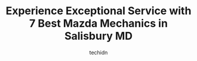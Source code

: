 ---
layout: ampstory
image: https://images.unsplash.com/photo-1579124687068-35cd8a9eeba9?ixlib=rb-4.0.3&ixid=MnwxMjA3fDB8MHxwaG90by1wYWdlfHx8fGVufDB8fHx8&auto=format&fit=crop&w=640&h=853&q=80
author: techidn
featured: false
description: Entrust your vehicle to the 7 best Mazda Mechanic in Salisbury MD, USA and experience the difference they can make. With their extensive knowledge, state-of-the-art facilities, and commitmen
title: Experience Exceptional Service with 7 Best Mazda Mechanics in Salisbury MD
cover:
   title: Experience Exceptional Service with 7 Best Mazda Mechanics in Salisbury MD
   subtitle: Rickpate
   background: https://images.unsplash.com/photo-1579124687068-35cd8a9eeba9?ixlib=rb-4.0.3&ixid=MnwxMjA3fDB8MHxwaG90by1wYWdlfHx8fGVufDB8fHx8&auto=format&fit=crop&w=640&h=853&q=80

pages: 
 - layout: thirds
   top: <h1>#1 Firestone Complete Auto Care</h1>
   bottom: "<p>I went in for for a new battery for my truck. That was OK. However, when they gave me my keys back they had broken the top of my truck key.  Now it wont hang on my keyri</p>"
   background: https://www.knot35.com/toplist/wp-content/uploads/2023/06/best-mazda-mechanic-1-in-salisbury-md-1685839053.jpeg
   backgroundblur: true
 - layout: thirds
   top: <h1>#2 Mr. Tire Auto Service Centers</h1>
   bottom: "<p>909 S Salisbury Blvd, Salisbury, MD 21801, United States</p>"
   background: https://www.knot35.com/toplist/wp-content/uploads/2023/06/best-mazda-mechanic-2-in-salisbury-md-1685839054.jpeg
   cta:
      link: https://www.knot35.com/toplist/experience-exceptional-service-with-7-best-mazda-mechanics-in-salisbury-md/
      text: Experience Exceptional Service with 7 Best Mazda Mechanics in Salisbury MD
 - layout: thirds
   top: <h1>#3 Pohanka Volkswagen of Salisbury</h1>
   bottom: "<p>1922 N Salisbury Blvd, Salisbury, MD 21801, United States</p>"
   background: https://www.knot35.com/toplist/wp-content/uploads/2023/06/best-mazda-mechanic-3-in-salisbury-md-1685839054.jpeg
   cta:
      link: https://www.knot35.com/toplist/experience-exceptional-service-with-7-best-mazda-mechanics-in-salisbury-md/
      text: Experience Exceptional Service with 7 Best Mazda Mechanics in Salisbury MD
 - layout: thirds
   top: <h1>#4 Developed Automotive</h1>
   bottom: "<p>1726 N Salisbury Blvd, Salisbury, MD 21801, United States</p>"
   background: https://images.unsplash.com/photo-1574169208507-84376144848b?ixlib=rb-4.0.3&ixid=MnwxMjA3fDB8MHxwaG90by1wYWdlfHx8fGVufDB8fHx8&auto=format&fit=crop&w=640&h=853&q=80
   cta:
      link: https://www.knot35.com/toplist/experience-exceptional-service-with-7-best-mazda-mechanics-in-salisbury-md/
      text: Experience Exceptional Service with 7 Best Mazda Mechanics in Salisbury MD
 - layout: thirds
   top: <h1>#5 Peninsula Total Car Care</h1>
   bottom: "<p>309 E Carroll St, Salisbury, MD 21804, United States</p>"
   background: https://images.unsplash.com/photo-1515405295579-ba7b45403062?ixlib=rb-4.0.3&ixid=MnwxMjA3fDB8MHxwaG90by1wYWdlfHx8fGVufDB8fHx8&auto=format&fit=crop&w=640&h=853&q=80
   cta:
      link: https://www.knot35.com/toplist/experience-exceptional-service-with-7-best-mazda-mechanics-in-salisbury-md/
      text: Experience Exceptional Service with 7 Best Mazda Mechanics in Salisbury MD
 - layout: thirds
   top: <h1>#6 Clydes Car & Light Truck Repair</h1>
   bottom: "<p>1600 N Salisbury Blvd, Salisbury, MD 21801, United States</p>"
   background: https://images.unsplash.com/photo-1540457036297-448b6b99e91c?ixlib=rb-4.0.3&ixid=MnwxMjA3fDB8MHxwaG90by1wYWdlfHx8fGVufDB8fHx8&auto=format&fit=crop&w=640&h=853&q=80
   cta:
      link: https://www.knot35.com/toplist/experience-exceptional-service-with-7-best-mazda-mechanics-in-salisbury-md/
      text: Experience Exceptional Service with 7 Best Mazda Mechanics in Salisbury MD
 - layout: thirds
   top: <h1>#7 Wulffs Mercedes & BMW Specialist</h1>
   bottom: "<p>703 Snow Hill Rd, Salisbury, MD 21804, United States</p>"
   background: https://images.unsplash.com/photo-1604871000636-074fa5117945?ixlib=rb-4.0.3&ixid=MnwxMjA3fDB8MHxwaG90by1wYWdlfHx8fGVufDB8fHx8&auto=format&fit=crop&w=640&h=853&q=80
   cta:
      link: https://www.knot35.com/toplist/experience-exceptional-service-with-7-best-mazda-mechanics-in-salisbury-md/
      text: Experience Exceptional Service with 7 Best Mazda Mechanics in Salisbury MD
 - layout: thirds
   middle: Continue reading...
   background: https://images.unsplash.com/photo-1546497974-b213c9efb599?ixlib=rb-4.0.3&ixid=MnwxMjA3fDB8MHxwaG90by1wYWdlfHx8fGVufDB8fHx8&auto=format&fit=crop&w=640&h=853&q=80
   cta:
      link: https://www.knot35.com/toplist/experience-exceptional-service-with-7-best-mazda-mechanics-in-salisbury-md/
      text: Experience Exceptional Service with 7 Best Mazda Mechanics in Salisbury MD
      
---